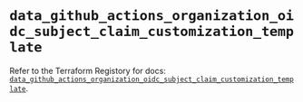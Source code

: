 # `data_github_actions_organization_oidc_subject_claim_customization_template`

Refer to the Terraform Registory for docs: [`data_github_actions_organization_oidc_subject_claim_customization_template`](https://registry.terraform.io/providers/integrations/github/5.28.0/docs/data-sources/actions_organization_oidc_subject_claim_customization_template).
